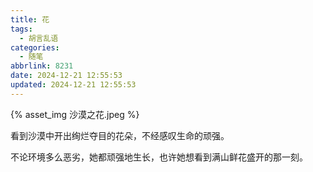 ```yaml
---
title: 花
tags:
  - 胡言乱语
categories:
  - 随笔
abbrlink: 8231
date: 2024-12-21 12:55:53
updated: 2024-12-21 12:55:53
---
```


{% asset_img 沙漠之花.jpeg %}

看到沙漠中开出绚烂夺目的花朵，不经感叹生命的顽强。

不论环境多么恶劣，她都顽强地生长，也许她想看到满山鲜花盛开的那一刻。
